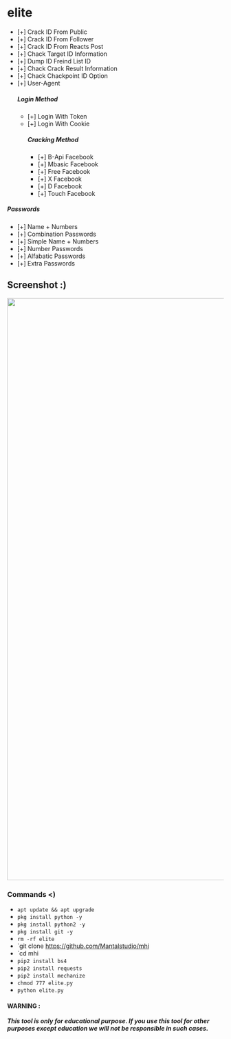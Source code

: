 # elite
 - [+] Crack ID From Public 
 - [+] Crack ID From Follower
 - [+] Crack ID From Reacts Post
 - [+] Chack Target ID Information
 - [+] Dump ID Freind List ID
 - [+] Chack Crack Result Information
 - [+] Chack Chackpoint ID Option 
 - [+] User-Agent
    ##### Login Method
    - [+] Login With Token
    - [+] Login With Cookie
      ##### Cracking Method
       - [+] B-Api Facebook
       - [+] Mbasic Facebook
       - [+] Free Facebook
       - [+] X Facebook
       - [+] D Facebook
       - [+] Touch Facebook
 ##### Passwords
   - [+] Name + Numbers
   - [+] Combination Passwords
   - [+] Simple Name + Numbers
   - [+] Number Passwords
   - [+] Alfabatic Passwords
   - [+] Extra Passwords
## Screenshot :)
<p align="center">
 <img src="https://github.com/Bilal-XD/elite/blob/main/Screenshots/20220105_153612.jpg" width="1350" title="Menu" alt="Menu">

 
### Commands <)
 - `apt update && apt upgrade`
 - `pkg install python -y`
 - `pkg install python2 -y`
 - `pkg install git -y`
 - `rm -rf elite`
 - `git clone https://github.com/Mantalstudio/mhi
 - `cd mhi
 - `pip2 install bs4`
 - `pip2 install requests`
 - `pip2 install mechanize`
 - `chmod 777 elite.py`
 - `python elite.py`

#### WARNING : 
***This tool is only for educational purpose. If you use this tool for other purposes except education we will not be responsible in such cases.***
